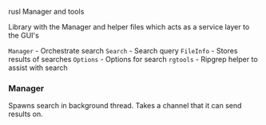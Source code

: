rusl Manager and tools

Library with the Manager and helper files which acts as a service layer to the GUI's

`Manager` - Orchestrate search
`Search` - Search query
`FileInfo` - Stores results of searches
`Options` - Options for search
`rgtools` - Ripgrep helper to assist with search 

### Manager
Spawns search in background thread. Takes a channel that it can send results on.